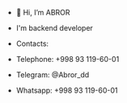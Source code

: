 - 👋 Hi, I’m ABROR
- I'm backend developer
  
- Contacts:
- Telephone: +998 93 119-60-01
- Telegram: @Abror_dd
- Whatsapp: +998 93 119-60-01
  

<!---
ABROR-build/ABROR-build is a ✨ special ✨ repository because its `README.md` (this file) appears on your GitHub profile.
You can click the Preview link to take a look at your changes.
--->
